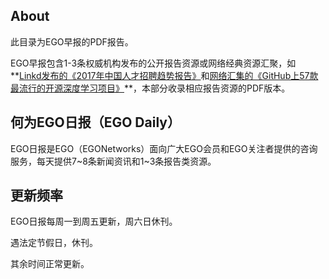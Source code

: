 ## About

此目录为EGO早报的PDF报告。

EGO早报包含1-3条权威机构发布的公开报告资源或网络经典资源汇聚，如**[Linkd发布的《2017年中国人才招聘趋势报告》](https://github.com/EGONetworks/EGO-Daily/blob/master/Reports/20161119-LinkedIn-2017%E5%B9%B4%E4%B8%AD%E5%9B%BD%E4%BA%BA%E6%89%8D%E6%8B%9B%E8%81%98%E8%B6%8B%E5%8A%BF%E6%8A%A5%E5%91%8A.pdf)和[网络汇集的《GitHub上57款最流行的开源深度学习项目》](https://github.com/EGONetworks/EGO-Daily/blob/master/Reports/20161202-%E5%BC%80%E6%BA%90%E4%B8%AD%E5%9B%BD-GitHub%20%E4%B8%8A%2057%20%E6%AC%BE%E6%9C%80%E6%B5%81%E8%A1%8C%E7%9A%84%E5%BC%80%E6%BA%90%E6%B7%B1%E5%BA%A6%E5%AD%A6%E4%B9%A0%E9%A1%B9%E7%9B%AE.pdf)**，本部分收录相应报告资源的PDF版本。
## 何为EGO日报（EGO Daily）

EGO日报是EGO（EGONetworks）面向广大EGO会员和EGO关注者提供的咨询服务，每天提供7~8条新闻资讯和1~3条报告类资源。

## 更新频率

EGO日报每周一到周五更新，周六日休刊。

遇法定节假日，休刊。

其余时间正常更新。
